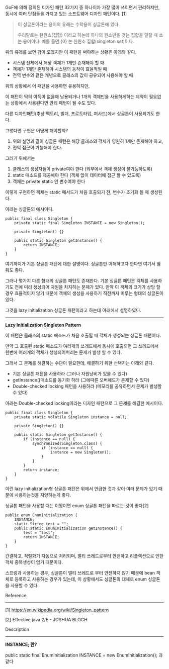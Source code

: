 GoF에 의해 정의된 디자인 패턴 32가지 중 하나이자 가장 많이 쓰이면서 편리하지만, 동시에 여러 단점들을 가지고 있는 소프트웨어 디자인 패턴이다. [1]

> 이 싱글톤이라는 용어의 유래는 수학용어 싱글톤에 있다.
>
> 우리말로는 한원소(집합) 이라고 하는데 하나의 원소만을 갖는 집합을 말할 때 쓰는 용어이다. 예를 들면 {0} 는 한원소 집합(singleton set)이다.

위의 유래를 보면 감이 오겠지만 이 패턴을 써야하는 상황은 아래와 같다.

- 시스템 전체에서 해당 객체가 1개만 존재해야 할 때
- 객체가 1개만 존재해야 시스템의 동작이 효율적일 때
- 전역 변수와 같은 개념으로 클래스의 값이 공유되어 사용해야 할 때

위의 상황에서 이 패턴을 사용하면 유용하지만,

이 패턴이 딱히 이득이 없을때 남용되거나 1개의 객체만을 사용하게하는 제약이 필요없는 상황에서 사용된다면 안티 패턴이 될 수도 있다.

 다른 디자인패턴(추상 팩토리, 빌더, 프로토타입, 퍼사드)에서 싱글톤이 사용되기도 한다.

 

그렇다면 구현은 어떻게 해야할까?

1. 위의 설명과 같이 싱글톤 패턴은 해당 클래스의 객체가 영원히 1개만 존재해야 하고,
2. 전역 접근이 가능해야 한다.

 그러기 위해서는

1. 클래스의 생성자들이 private여야 한다 (외부에서 객체 생성이 불가능하도록)
2. static 매소드를 제공해야 한다 (객체 없이 데이터에 접근 할 수 있도록)
3. 객체는 private static 인 변수여야 한다

 이렇게 구현하면 객체는 static 매서드가 처음 호출되기 전, 변수가 초기화 될 때 생성된다.

 

아래는 싱글톤의 예시이다.

```
public final class Singleton {
    private static final Singleton INSTANCE = new Singleton();

    private Singleton() {}

    public static Singleton getInstance() {
        return INSTANCE;
    }
}
```

 여기까지가 기본 싱글톤 패턴에 대한 설명이다. 싱글톤만 이해하고자 한다면 여기서 멈춰도 좋다.

 그러나 몇가지 다른 형태의 싱글톤 패턴도 존재한다. 기본 싱글톤 패턴은 객체를 사용하기도 전에 미리 생성되어 자원을 차지하는 문제가 있다. 만약 이 객체의 크기가 상당 할 경우 효율적이지 않기 때문에 객체의 생성을 사용하기 직전까지 미루는 형태의 싱글톤이 있다.

그것을 lazy initialization 싱글톤 패턴이라고 하는데 아래에서 설명하였다.

------

**Lazy Initialization Singleton Pattern**

이 패턴은 클래스의 static 매소드가 처음 호출될 때 객체가 생성되는 싱글톤 패턴이다.

만약 그 호출된 static 매소드가 여러개의 쓰레드에서 동시에 호출되면 그 쓰레드에서 한번에 여러개의 객체가 생성되어버리는 문제가 발생 할 수 있다.

 

그래서 그 문제를 해결하는 수단이 필요한데, 해결하기 위한 선택지는 아래와 같다.

- 기본 싱글톤 패턴을 사용하라 (그러나 자원낭비가 있을 수 있다)
- getInstance()매소드를 동기화 하라 (그에따른 오버헤드가 존재할 수 있다)
- Double-checked locking 패턴을 사용하라 (메모리를 공유하면서 문제가 발생할 수 있다)

 

아래는 Double-checked locking이라는 디자인 패턴으로 그 문제를 해결한 예시이다.

```
public final class Singleton {
    private static volatile Singleton instance = null;

    private Singleton() {}

    public static Singleton getInstance() {
        if (instance == null) {
            synchronized(Singleton.class) {
                if (instance == null) {
                    instance = new Singleton();
                }
            }
        }
        return instance;
    }
}
```

 이런 lazy initialization형 싱글톤 패턴은 위에서 언급한 것과 같이 여러 문제가 있기 때문에 사용하는것을 지양하는게 좋다.

 싱글톤 패턴을 사용할 때는 이왕이면 enum 싱글톤 패턴을 따르는 것이 좋다[2]

```
public enum EnumInitialization {
    INSTANCE;
    static String test = "";
    public static EnumInitialization getInstance() {
        test = "test";
        return INSTANCE;
    }
}
```

간결하고, 직렬화가 자동으로 처리되며, 멀티 쓰레드로부터 안전하고 리플렉션으로 인한 객체 중복생성이 없기 때문이다. 

스프링과 사용하는 경우, 싱글톤이 멀티 쓰레드로 부터 안전하지 않기 때문에 bean 객체로 등록하고 사용하는 경우가 있는데, 이 상황에서도 싱글톤의 대체로 enum 싱글톤을 사용할 수 있다.

  

Reference

------

[1] https://en.wikipedia.org/wiki/Singleton_pattern

[2] Effective java 2/E - JOSHUA BLOCH



Description

------

**INSTANCE; 란?**

public static final EnumInitialization INSTANCE = new EnumInitialization(); 과 같다